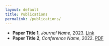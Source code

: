 ```yaml
---
layout: default
title: Publications
permalink: /publications/
---
```

- **Paper Title 1**, *Journal Name*, 2023. [Link](http://example.com)
- **Paper Title 2**, *Conference Name*, 2022. [PDF](files/paper2.pdf)
